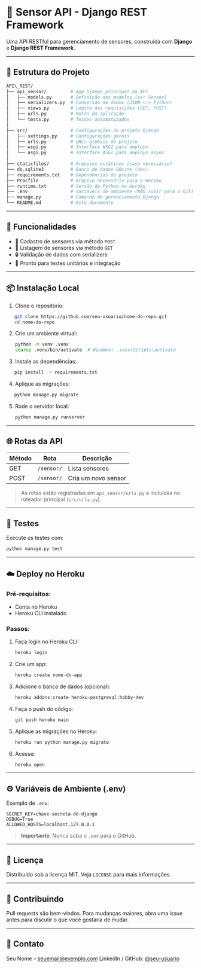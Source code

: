 # 📡 Sensor API - Django REST Framework

Uma API RESTful para gerenciamento de sensores, construída com **Django** e **Django REST Framework**.

---

## 🧱 Estrutura do Projeto

```bash
API\_REST/
├── api_sensor/         # App Django principal da API
│   ├── models.py       # Definição dos modelos (ex: Sensor)
│   ├── serializers.py  # Conversão de dados (JSON <-> Python)
│   ├── views.py        # Lógica das requisições (GET, POST)
│   ├── urls.py         # Rotas da aplicação
│   └── tests.py        # Testes automatizados
│
├── src/                # Configurações do projeto Django
│   ├── settings.py     # Configurações gerais
│   ├── urls.py         # URLs globais do projeto
│   ├── wsgi.py         # Interface WSGI para deploys
│   └── asgi.py         # Interface ASGI para deploys async
│
├── staticfiles/        # Arquivos estáticos (caso necessário)
├── db.sqlite3          # Banco de dados SQLite (dev)
├── requirements.txt    # Dependências do projeto
├── Procfile            # Arquivo necessário para o Heroku
├── runtime.txt         # Versão do Python no Heroku
├── .env                # Variáveis de ambiente (NÃO subir para o Git)
├── manage.py           # Comando de gerenciamento Django
└── README.md           # Este documento

````

---

## 🚀 Funcionalidades

- 🔹 Cadastro de sensores via método `POST`
- 🔹 Listagem de sensores via método `GET`
- 🔒 Validação de dados com serializers
- 🧪 Pronto para testes unitários e integração

---

## 📦 Instalação Local

1. Clone o repositório:

```bash
   git clone https://github.com/seu-usuario/nome-do-repo.git
   cd nome-do-repo
````

2. Crie um ambiente virtual:

   ```bash
   python -m venv .venv
   source .venv/bin/activate  # Windows: .venv\Scripts\activate
   ```

3. Instale as dependências:

```bash
   pip install -r requirements.txt
```

4. Aplique as migrações:

```bash
   python manage.py migrate
```

5. Rode o servidor local:

   ```bash
   python manage.py runserver
   ```

---

## 🌐 Rotas da API

| Método | Rota       | Descrição           |
| ------ | ---------- | ------------------- |
| GET    | `/sensor/` | Lista sensores      |
| POST   | `/sensor/` | Cria um novo sensor |

> As rotas estão registradas em `api_sensor/urls.py` e incluídas no roteador principal (`src/urls.py`).

---

## 🧪 Testes

Execute os testes com:

```bash
python manage.py test
```

---

## ☁️ Deploy no Heroku

### Pré-requisitos:

* Conta no Heroku
* Heroku CLI instalado

### Passos:

1. Faça login no Heroku CLI:

   ```bash
   heroku login
   ```

2. Crie um app:

   ```bash
   heroku create nome-do-app
   ```

3. Adicione o banco de dados (opcional):

   ```bash
   heroku addons:create heroku-postgresql:hobby-dev
   ```

4. Faça o push do código:

   ```bash
   git push heroku main
   ```

5. Aplique as migrações no Heroku:

   ```bash
   heroku run python manage.py migrate
   ```

6. Acesse:

   ```bash
   heroku open
   ```

---

## ⚙️ Variáveis de Ambiente (.env)

Exemplo de `.env`:

```
SECRET_KEY=chave-secreta-do-django
DEBUG=True
ALLOWED_HOSTS=localhost,127.0.0.1
```

> **Importante**: Nunca suba o `.env` para o GitHub.

---

## 📜 Licença

Distribuído sob a licença MIT. Veja `LICENSE` para mais informações.

---

## 🤝 Contribuindo

Pull requests são bem-vindos. Para mudanças maiores, abra uma issue antes para discutir o que você gostaria de mudar.

---

## 📧 Contato

Seu Nome – [seuemail@exemplo.com](mailto:seuemail@exemplo.com)
LinkedIn / GitHub: [@seu-usuario](https://github.com/seu-usuario)
